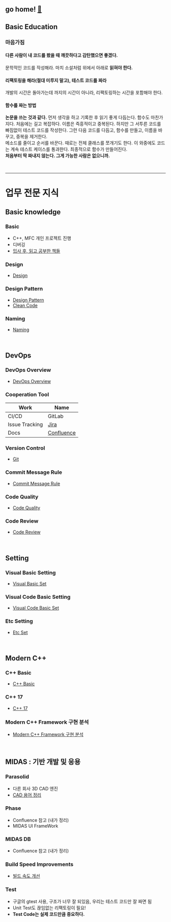 
## go home! [:house_with_garden:](https://github.com/wnsgml972/midas_log)

## Basic Education

### 마음가짐

#### 다른 사람이 내 코드를 봤을 때 깨끗하다고 감탄했으면 좋겠다.

문학적인 코드를 작성해라. 마치 소설처럼 위에서 아래로 **읽혀야 한다.**

#### 리팩토링을 해라(절대 미루지 말고), 테스트 코드를 짜라

개발의 시간은 돌아가는데 까지의 시간이 아니라, 리팩토링하는 시간을 포함해야 한다.

#### 함수를 짜는 방법

**논문을 쓰는 것과 같다.** 먼저 생각을 하고 기록한 후 읽기 좋게 다듬는다. 함수도 마찬가지다. 처음에는 길고 복잡하다. 이름은 즉흥적이고 중복된다. 하지만 그 서투른 코드를 빠짐없이 테스트 코드를 작성한다. 그런 다음 코드를 다듬고, 함수를 만들고, 이름을 바꾸고, 중복을 제거한다. <br/>
메소드를 줄이고 순서를 바꾼다. 때로는 전체 클래스를 쪼개기도 한다. 이 와중에도 코드는 계속 테스트 케이스를 통과한다. 최종적으로 함수가 만들어진다. <br/>
**처음부터 딱 짜내지 않는다. 그게 가능한 사람은 없으니까.**

<br/><hr/>

# 업무 전문 지식

## Basic knowledge

### Basic
* C++, MFC 개인 프로젝트 진행
* 디버깅
* [입사 후, 읽고 공부한 책들](/contents/BasicEducation/Book.md)


### Design

* [Design](/contents/BasicEducation/Design.md)


### Design Pattern
* [Design Pattern](/contents/BasicEducation/DesignPattern.md)
* [Clean Code](/contents/BasicEducation/CleanCode.md)

### Naming
* [Naming](/contents/BasicEducation/Naming.md)



<br/>

## DevOps

### DevOps Overview
* [DevOps Overview](/contents/BasicEducation/DevOps.md)

### Cooperation Tool
Work | Name 
---------|----------
 CI/CD | GitLab
 Issue Tracking | [Jira](/contents/BasicEducation/Jira.md)
 Docs | [Confluence](/contents/BasicEducation/Confluence.md)

### Version Control
* [Git](/contents/BasicEducation/Git.md)

### Commit Message Rule
* [Commit Message Rule](/contents/BasicEducation/commit.md)

### Code Quality
* [Code Quality](/contents/BasicEducation/CodeQuality.md)

### Code Review
* [Code Review](/contents/BasicEducation/CodeReview.md)



<br/>

## Setting

### Visual Basic Setting
* [Visual Basic Set](/contents/BasicEducation/VisualBasicSet.md)

### Visual Code Basic Setting
* [Visual Code Basic Set](/contents/BasicEducation/VisualCodeBasicSet.md)

### Etc Setting
* [Etc Set](/contents/BasicEducation/EtcSet.md)


<br/>

## Modern C++

### C++ Basic
* [C++ Basic](/contents/BasicEducation/CppBasic.md)

### C++ 17
* [C++ 17](/contents/BasicEducation/cpp17.md)

### Modern C++ Framework 구현 분석
* [Modern C++ Framework 구현 분석](/contents/BasicEducation/framework.md)



<br/>

## MIDAS : 기반 개발 및 응용

### Parasolid
* 다른 회사 3D CAD 엔진
* [CAD 용어 정리](/contents/BasicEducation/cad.md)

### Phase
* Confluence 참고 (내가 정리)
* MIDAS UI FrameWork

### MIDAS DB
* Confluence 참고 (내가 정리)

### Build Speed Improvements
* [빌드 속도 개선](/contents/BasicEducation/Build.md)

### Test
* 구글의 gtest 사용, 구조가 너무 잘 되있음, 우리는 테스트 코드만 잘 짜면 됨
* Unit Test도 끊임없는 리팩토링이 필요!
* **Test Code는 실제 코드만큼 중요하다.**

